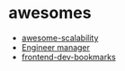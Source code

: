 # awesomes

- [awesome-scalability](https://github.com/binhnguyennus/awesome-scalability)
- [Engineer manager](https://github.com/ryanburgess/engineer-manager)
- [frontend-dev-bookmarks](https://github.com/dypsilon/frontend-dev-bookmarks)
